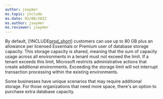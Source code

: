 ```yaml
---
author: jswymer
ms.topic: include
ms.date: 03/08/2022
ms.author: jswymer
ms.reviewer: jswymer
---
```

By default, [!INCLUDE[prod_short](prod_short.md)] customers can use up to 80 GB plus an allowance per licensed Essentials or Premium user of database storage capacity. This storage capacity is shared, meaning that the sum of capacity usage across all environments in a tenant must not exceed the limit. If a tenant exceeds this limit, Microsoft restricts administrative actions that create additional environments. Exceeding the storage limit will not interrupt transaction processing within the existing environments.  

Some businesses have unique scenarios that may require additional storage. For those organizations that need more space, there's an option to purchase extra database capacity.
